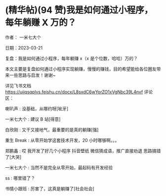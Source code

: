 
# (精华帖)(94 赞)我是如何通过小程序，每年躺赚 X 万的？

作者：  一米七大个

日期：2023-03-21

复盘：我是如何通过小程序，每年躺赚 x（x 是个位数，哈哈）万的？

本文主要是复盘如何通过小程序实现躺赚，慢慢的赚钱，目的希望能给各位圈友带来一些思路与启发！谢谢~

详见飞书文档  https://uijqsqplvs.feishu.cn/docx/L8sxdC6wYorZO1xVgNbc39L4nvf 评论区：

 

 

喇叭声 : 没基础，从哪约呀[呲牙]

一米七大个 : 建议 B 站[得意]

白欣刚 : 又干又接地气，最重要的是真的躺赚[强]

重生 Break : 从零开始学这套技术开发，20 小时哪够啊。。。

郑鹏鑫 : 哎  我开发了好几个小程序  抖音壁纸  微信猜成语，推广直接劝退  思路搞错了[大哭]

一米七大个 : 当然不是完全从零开始，最起码有开发经验

ss : 哪里错了？

书情小跟班 : 厉害了，这真是躺赚了[社会社会]

 

 